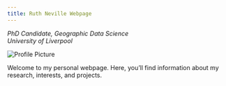 ```yaml
---
title: Ruth Neville Webpage
---
```


_PhD Candidate, Geographic Data Science_  
_University of Liverpool_

![Profile Picture](picture.jpg)

Welcome to my personal webpage. Here, you’ll find information about my research, interests, and projects.
